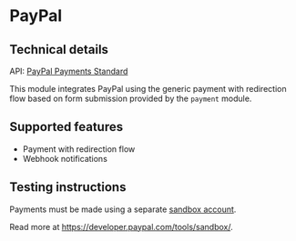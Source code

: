 # PayPal

## Technical details

API: [PayPal Payments Standard](https://developer.paypal.com/api/nvp-soap/paypal-payments-standard/integration-guide/formbasics/)

This module integrates PayPal using the generic payment with redirection flow based on form
submission provided by the `payment` module.

## Supported features

- Payment with redirection flow
- Webhook notifications

## Testing instructions

Payments must be made using a separate [sandbox account](https://www.sandbox.paypal.com/myaccount/).

Read more at https://developer.paypal.com/tools/sandbox/.
